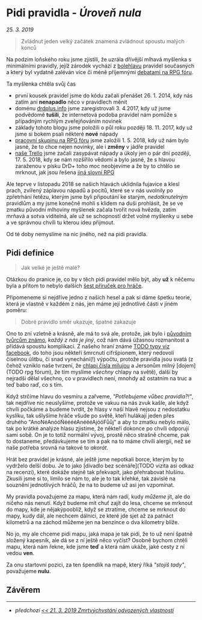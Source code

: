 # Pidi pravidla - *Úroveň nula*

*25. 3. 2019*

> Zvládnut jeden velký začátek znamená zvládnout spoustu malých konců

Na podzim loňského roku jsme zjistili, že uzrála dřívější mlhavá myšlenka s minimálními pravidly, jejíž zárodek vychází z [bolehlavu](2019-03-12-ucime_se_z_chyb.md#Jak_dál) pravidel současných a který byl vydatně zaléván více či méně příjemnými [debatami na RPG fóru](TODO).

Ta myšlenka chtěla svůj čas

- první kousek pravidel jsme do kódu začali přenášet 26. 1. 2014, kdy nás zatím ani **nenapadlo** něco v pravidlech měnit
- doménu [drdplus.info](https://www.drdplus.info) jsme zaregistrovali 3. 4.2017, kdy už jsme podvědomě **tušili**, že internetová podoba pravidel nám pomůže s případným rychlým zveřejňováním novinek
- základy tohoto blogu jsme položili o půl roku později 18. 11. 2017, kdy už jsme si bokem psali některé **nové** nápady
- [pracovní skupinu na RPG fóru](https://rpgforum.cz/forum/viewtopic.php?f=238&t=14936#p532749) jsme založili 1. 5. 2018, kdy už nám bylo jasné, že to chce nejen novinky, ale i **změny** v jádře pravidel
- [naše Trello](https://trello.com/b/L64FNYj3/drdplusinfo) jsme začali zasypávat nápady a úkoly jen o pár dní později, 17. 5. 2018, kdy se nám rozšířilo vědomí a bylo jasné, že s hlavou zaraženou v písku DrD+ toho moc neobjevíme a že by to chtělo se mrknout, jak jsou řešena [jiná slovní RPG](https://rpgforum.cz/anotace)

Ale teprve v listopadu 2018 se našich hlavách uklidnila fujavice a klesl prach, zvířený záplavou nápadů a pocitů, které se v nás uvolnily po zpřetrhání řetězu, kterým jsme byli připoutání ke starým, *nedotknutelným* pravidlům a my jsme konečně mohli s klidem na duši prohlásit, že se ve zmatku původní mlhoviny myšlenek začala tvořit nová hvězda, zatím mrňavá a sotva viditelná, ale už se schopností držet volné myšlenky u sebe a ve správnou chvíli tu kterou ideu přijmout.

Od té doby nemyslíme na nic jiného, než na pidi pravidla.

## Pidi definice
> Jak velké je ještě malé?

Otázkou do pranice je, co by v těch pidi pravidel mělo být, aby **už** k něčemu byla a přitom to nebylo dalších [šest příruček pro hráče](2018-12-07-predstavy_minulosti_poslove.md#Poslové).

Připomeneme si nejdříve jedno z našich hesel a pak si dáme špetku teorie, která je vlastně v každém z nás, jen máme její jednotlivé části v jiném poměru:

> Dobré pravidlo směr ukazuje, špatné zakazuje

Ono to zní vzletně a krásně, ale má to svá ale, protože, jak bylo i [původním tvůrcům známo](2019-03-15-predstavy_minulosti_myty.md#Odkaz_dračích_tvůrců), *každý z nás je jiný*, což nám dává úžasnou rozmanitost a přidává spoustu komplikací.
Z našeho hraní známe [TODO typy viz facebook](), do toho jsou někteří šmrcnutí cifršpionem, který nedovolí číselnou úlitbu, či snad vynechání(!) výpočtu, protože pravidla jsou svatá (z čehož vzniklo naše tvrzení, že [chlapi čísla milujou](2018-10-31-cit_pro_charisma.md#Užitek_citu) a Jersonům milný [dojem](TODO rpg fórum), že tím myslíme *všechny* chlapy na světě), další by nejradši dělal všechno, co v pravidlech není, mnohdy až ostatním na truc a teď babo raď, co s tím.

Když strčíme hlavu do vesmíru a zařveme, *"Potřebujeme vůbec pravidla?!"*, tak nejdříve nic neuslyšíme, protože ve vakuu na nás zvuk kašle, ale když chvíli počkáme a budeme tvrdit, že hlasy v naší hlavě nejsou z nedostatku kyslíku, tak ušlyšíme hráče všude po světě, kteří hulákají jeden přes druhého "AnoNéAnóóŃééééAnéééAjóóFůůj" a aby to zmatku nebylo málo, tak po krátké analýze hlasu zjistíme, že někteří dokonce po chvíli odporují sami sobě.
On je to totiž normální vývoj, prostě něco strašně chceme, pak to dostaneme, předávkujeme se tím a pak na to máme chvíli alergii, než se naše potřeba srovná na takové to *akorát*.

Hrát bez pravidel je krásné, ale ještě jsme nepotkali borce, kterým by to vydrželo delší dobu. Je to jako [divadlo bez scénáře](TODO vizita asi odkaz na recenzi), které dokáže stejně tak překvapit, jako přehrabovat hlušinu. Zkusili jsme si to, límilo se nám to, ale je to tak křehké, tak závislé na souznění jednotlivých hráčů, že na to budeme už asi jen vzpomínat.

My pravidla považujeme za mapu, která nám radí, kudy *můžeme* jít, ale do ničeho nás nenutí. Když budeme mít chuť zajít do lesa, chceme se mrknout do mapy, kde je nějakýpooblíž, když se ztratíme, chceme se mrknout do mapy, kudy dál, ale nechcem dálnici, ze které jde sjet až za patnáct kilometrů a na záchod můžeme jen na benzínce o dva kilometry blíže.

No jo, my ale chceme pidi mapu, jaká mapa je tak pidi, že to už není špatně složený kapesník, ale dá se z ní ještě něco vyčíst? Osobně bychom chtěli mapu, která nám řekne, kde jsme **teď** a která nám ukáže, jaké cesty z ní vedou **ven**.

Za onu startovní pozici, za ten špendlík na mapě, který říká *"stojíš tady"*, považujeme **nulu**.

## Závěrem

---

- *předchozí [<< 21. 3. 2019 Zmrtvýchvstání odvozených vlastností](2019-03-21-zmrtvychvstani_odvozenych_vlastnosti.md)*

